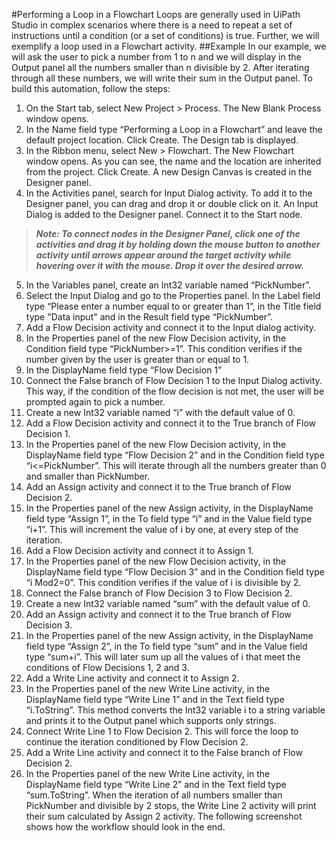 #Performing a Loop in a Flowchart
Loops are generally used in UiPath Studio in complex scenarios where there is a need to repeat a set of instructions until a condition (or a set of conditions) is true. Further, we will exemplify a loop used in a Flowchart activity.
##Example
In our example, we will ask the user to pick a number from 1 to n and we will display in the Output panel all the numbers smaller than n divisible by 2. After iterating through all these numbers, we will write their sum in the Output panel. To build this automation, follow the steps:
1. On the Start tab, select New Project > Process. The New Blank Process window opens.
2. In the Name field type “Performing a Loop in a Flowchart” and leave the default project location. Click Create. The Design tab is displayed.
3. In the Ribbon menu, select New > Flowchart. The New Flowchart window opens. As you can see, the name and the location are inherited from the project. Click Create. A new Design Canvas is created in the Designer panel.
4. In the Activities panel, search for Input Dialog activity. To add it to the Designer panel, you can drag and drop it or double click on it. An Input Dialog is added to the Designer panel. Connect it to the Start node.
>***Note: To connect nodes in the Designer Panel, click one of the activities and drag it by holding down the mouse button to another activity until arrows appear around the target activity while hovering over it with the mouse. Drop it over the desired arrow.***
5. In the Variables panel, create an Int32 variable named “PickNumber”.
6. Select the Input Dialog and go to the Properties panel. In the Label field type “Please enter a number equal to or greater than 1”, in the Title field type "Data input" and in the Result field type “PickNumber”.
7. Add a Flow Decision activity and connect it to the Input dialog activity.
8. In the Properties panel of the new Flow Decision activity, in the Condition field type “PickNumber>=1”. This condition verifies if the number given by the user is greater than or equal to 1.
9. In the DisplayName field type “Flow Decision 1”
10. Connect the False branch of Flow Decision 1 to the Input Dialog activity. This way, if the condition of the flow decision is not met, the user will be prompted again to pick a number.
11. Create a new Int32 variable named “i” with the default value of 0.
12. Add a Flow Decision activity and connect it to the True branch of Flow Decision 1.
13. In the Properties panel of the new Flow Decision activity, in the DisplayName field type “Flow Decision 2” and in the Condition field type “i<=PickNumber”. This will iterate through all the numbers greater than 0 and smaller than PickNumber.
14. Add an Assign activity and connect it to the True branch of Flow Decision 2.
15. In the Properties panel of the new Assign activity, in the DisplayName field type “Assign 1”, in the To field type “i” and in the Value field type “i+1”. This will increment the value of i by one, at every step of the iteration.
16. Add a Flow Decision activity and connect it to Assign 1.
17. In the Properties panel of the new Flow Decision activity, in the DisplayName field type “Flow Decision 3” and in the Condition field type “i Mod2=0”. This condition verifies if the value of i is divisible by 2.
18. Connect the False branch of Flow Decision 3 to Flow Decision 2.
19. Create a new Int32 variable named “sum” with the default value of 0.
20. Add an Assign activity and connect it to the True branch of Flow Decision 3.
21. In the Properties panel of the new Assign activity, in the DisplayName field type “Assign 2”, in the To field type “sum” and in the Value field type “sum+i”. This will later sum up all the values of i that meet the conditions of Flow Decisions 1, 2 and 3.
22. Add a Write Line activity and connect it to Assign 2.
23. In the Properties panel of the new Write Line activity, in the DisplayName field type “Write Line 1” and in the Text field type “i.ToString”. This method converts the Int32 variable i to a string variable and prints it to the Output panel which supports only strings.
24. Connect Write Line 1 to Flow Decision 2. This will force the loop to continue the iteration conditioned by Flow Decision 2.
25. Add a Write Line activity and connect it to the False branch of Flow Decision 2.
26. In the Properties panel of the new Write Line activity, in the DisplayName field type “Write Line 2” and in the Text field type “sum.ToString”. When the iteration of all numbers smaller than PickNumber and divisible by 2 stops, the Write Line 2 activity will print their sum calculated by Assign 2 activity.
The following screenshot shows how the workflow should look in the end.